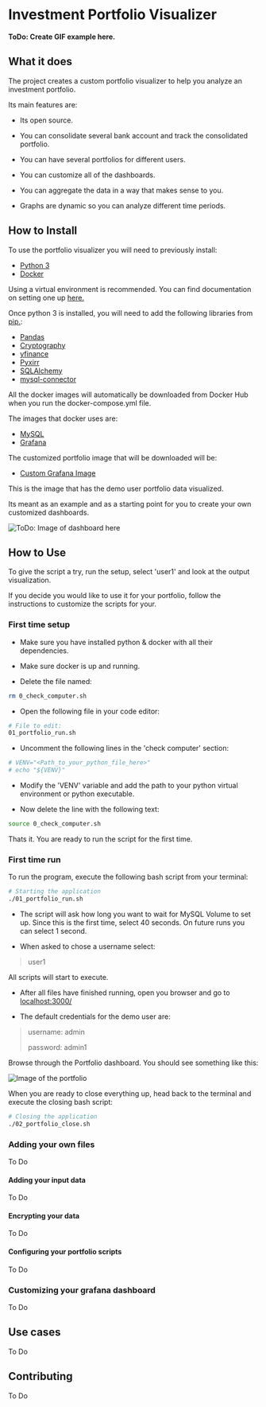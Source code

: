 # Investment Portfolio Visualizer

**ToDo: Create GIF example here.**

## What it does

The project creates a custom portfolio visualizer to help you analyze an investment portfolio.

Its main features are:

- Its open source.

- You can consolidate several bank account and track the consolidated portfolio.

- You can have several portfolios for different users.

- You can customize all of the dashboards.

- You can aggregate the data in a way that makes sense to you.

- Graphs are dynamic so you can analyze different time periods.

## How to Install

To use the portfolio visualizer you will need to previously install:

- [Python 3](https://www.python.org/downloads/)
- [Docker](https://www.docker.com/)

Using a virtual environment is recommended.
You can find documentation on setting one up [here.](https://docs.python.org/3/library/venv.html)

Once python 3 is installed, you will need to add the following libraries from [pip.](https://pypi.org/):

- [Pandas](https://pypi.org/project/pandas/)
- [Cryptography](https://pypi.org/project/cryptography/)
- [yfinance](https://pypi.org/project/yfinance/)
- [Pyxirr](https://pypi.org/project/pyxirr/)
- [SQLAlchemy](https://pypi.org/project/SQLAlchemy/)
- [mysql-connector](https://pypi.org/project/mysql-connector-python/)

All the docker images will automatically be downloaded from Docker Hub when you run the docker-compose.yml file.

The images that docker uses are:

- [MySQL](https://hub.docker.com/_/mysql)
- [Grafana](https://hub.docker.com/r/grafana/grafana)

The customized portfolio image that will be downloaded will be:

- [Custom Grafana Image](https://hub.docker.com/r/portfedh/portfolio_dashboard/tags)

This is the image that has the demo user portfolio data visualized.

Its meant as an example and as a starting point for you to create your own customized dashboards.

![ToDo: Image of dashboard here](https://google.com)

## How to Use

To give the script a try, run the setup, select 'user1' and look at the output visualization.

If you decide you would like to use it for your portfolio, follow the instructions to customize the scripts for your.

### First time setup

- Make sure you have installed python & docker with all their dependencies.

- Make sure docker is up and running.

- Delete the file named:

```bash
rm 0_check_computer.sh
```

- Open the following file in your code editor:

```bash
# File to edit:
01_portfolio_run.sh
```

- Uncomment the following lines in the 'check computer' section:

```bash
# VENV="<Path_to_your_python_file_here>"
# echo "${VENV}"
```

- Modify the 'VENV' variable and add the path to your python virtual environment or python executable.

- Now delete the line with the following text:

```bash
source 0_check_computer.sh
```

Thats it. You are ready to run the script for the first time.

### First time run

To run the program, execute the following bash script from your terminal:

```bash
# Starting the application
./01_portfolio_run.sh
```

- The script will ask how long you want to wait for MySQL Volume to set up.
Since this is the first time, select 40 seconds. On future runs you can select 1 second.

- When asked to chose a username select:

> user1

All scripts will start to execute.

- After all files have finished running, open you browser and go to [localhost:3000/](localhost:3000/)

- The default credentials for the demo user are:

> username: admin
>
> password: admin1

Browse through the Portfolio dashboard. You should see something like this:

![Image of the portfolio](localhost:3000/)

When you are ready to close everything up, head back to the terminal and execute the closing bash script:

```bash
# Closing the application
./02_portfolio_close.sh
```

### Adding your own files

To Do
#### Adding your input data

To Do

#### Encrypting your data

To Do

#### Configuring your portfolio scripts

To Do
### Customizing your grafana dashboard

To Do
## Use cases

To Do

## Contributing

To Do